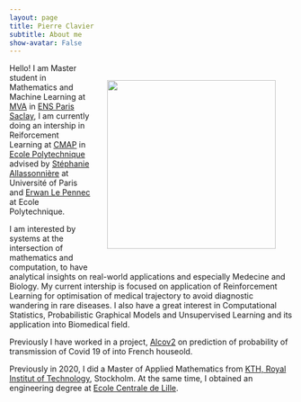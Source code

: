 ```yaml
---
layout: page
title: Pierre Clavier
subtitle: About me
show-avatar: False
---
```


<img style="float: right;" src="/assets/img/pierre_photo.jpg" width="300" hspace="30" vspace="30">


Hello! I am Master student in Mathematics and Machine Learning at [MVA](https://www.master-mva.com/) in [ENS Paris Saclay](https://ens-paris-saclay.fr/), I am currently doing an intership in Reiforcement Learning at [CMAP](https://portail.polytechnique.edu/cmap/fr/page-daccueil) in [Ecole Polytechnique](https://www.polytechnique.edu/) advised by [Stéphanie Allassonnière](https://sites.google.com/site/stephanieallassonniere/) at Université of Paris and [Erwan Le Pennec](http://www.cmap.polytechnique.fr/~lepennec/fr/) at Ecole Polytechnique. 

I am interested by systems at the intersection of mathematics and computation, to have analytical insights on real-world applications and especially Medecine and Biology.
My current intership is focused on application of Reinforcement Learning for optimisation of medical trajectory to avoid diagnostic wandering in rare diseases. I also have a great interest in Computational Statistics, Probabilistic Graphical Models and Unsupervised Learning and its application into Biomedical field.

Previously I have worked in a project, [Alcov2](https://www.college-de-france.fr/site/actualites/Alcov2-Enquete-pour-l-etude-de-la-transmission-de-SARS-Cov2-au-sein-des-foyers-francais.htm) on prediction of probability of transmission of Covid 19 of into French houseold.
 
Previously in 2020, I did a Master of Applied Mathematics from [KTH, Royal Institut of Technology](https://www.kth.se/en), Stockholm. At the same time, I obtained an engineering degree at [Ecole Centrale de Lille](https://centralelille.fr/). 







